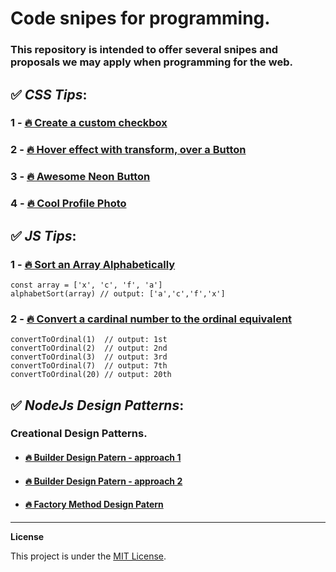 # Code snipes for programming.

### This repository is intended to offer several snipes and proposals we may apply when programming for the web.

## ✅ *CSS Tips*:

### 1 - [🔥 Create a custom checkbox](https://github.com/carlosmedina-io/code-snipes-for-programming/blob/main/css-snipes/1-custom-checkbox.html)

### 2 - [🔥 Hover effect with transform, over a Button](https://github.com/carlosmedina-io/code-snipes-for-programming/blob/main/css-snipes/2-hover-effect-in-button.html)

### 3 - [🔥 Awesome Neon Button](https://github.com/carlosmedina-io/code-snipes-for-programming/blob/main/css-snipes/3-neon-submit-button.html)

### 4 - [🔥 Cool Profile Photo](https://github.com/carlosmedina-io/code-snipes-for-programming/blob/main/css-snipes/4-profile-photo.html)

## ✅ *JS Tips*:

### 1 - [🔥 Sort an Array Alphabetically](https://github.com/carlosmedina-io/code-snipes-for-programming/blob/main/js-snipes/alphabetSort.js)
```
const array = ['x', 'c', 'f', 'a']
alphabetSort(array) // output: ['a','c','f','x']
```

### 2 - [🔥 Convert a cardinal number to the ordinal equivalent](https://github.com/carlosmedina-io/code-snipes-for-programming/blob/main/js-snipes/convertToOrdinal.js)
```
convertToOrdinal(1)  // output: 1st
convertToOrdinal(2)  // output: 2nd
convertToOrdinal(3)  // output: 3rd
convertToOrdinal(7)  // output: 7th
convertToOrdinal(20) // output: 20th
```

## ✅ *NodeJs Design Patterns*:

### Creational Design Patterns.
- #### [🔥 Builder Design Patern - approach 1](https://github.com/carlosmedina-io/code-snipes-for-programming/tree/main/nodejs-design-patterns/creational/builder)
- #### [🔥 Builder Design Patern - approach 2](https://github.com/carlosmedina-io/code-snipes-for-programming/tree/main/nodejs-design-patterns/creational/builder2)
- #### [🔥 Factory Method Design Patern](https://github.com/carlosmedina-io/code-snipes-for-programming/tree/main/nodejs-design-patterns/creational/factory-method)

---

**License**

This project is under the [MIT License](https://github.com/carlosmedina-io/code-snipes-for-programming/blob/main/LICENSE).